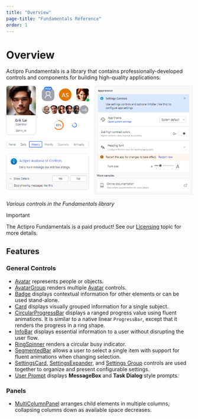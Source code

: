 ```yaml
---
title: "Overview"
page-title: "Fundamentals Reference"
order: 1
---
```

# Overview

Actipro Fundamentals is a library that contains professionally-developed controls and components for building high-quality applications.

![Screenshot](images/overview.png)

*Various controls in the Fundamentals library*

> [!IMPORTANT]
> The Actipro Fundamentals is a paid product!  See our [Licensing](../licensing.md) topic for more details.

## Features

### General Controls

- [Avatar](controls/avatar.md) represents people or objects.
- [AvatarGroup](controls/avatar-group.md) renders multiple [Avatar](controls/avatar.md) controls.
- [Badge](controls/badge.md) displays contextual information for other elements or can be used stand-alone.
- [Card](controls/card.md) displays visually grouped information for a single subject.
- [CircularProgressBar](controls/circular-progressbar.md) displays a ranged progress value using fluent animations.  It is similar to a native linear `ProgressBar`, except that it renders the progress in a ring shape.
- [InfoBar](controls/info-bar.md) displays essential information to a user without disrupting the user flow.
- [RingSpinner](controls/progress-spinners.md) renders a circular busy indicator.
- [SegmentedBar](controls/segmented-bar.md) allows a user to select a single item with support for fluent animations when changing selection.
- [SettingsCard](controls/settings-card.md), [SettingsExpander](controls/settings-expander.md), and [Settings Group](controls/settings-group.md) controls are used together to organize and present configurable settings.
- [User Prompt](user-prompt/index.md) displays **MessageBox** and **Task Dialog** style prompts.

### Panels

- [MultiColumnPanel](xref:@ActiproUIRoot.Controls.MultiColumnPanel) arranges child elements in multiple columns, collapsing columns down as available space decreases.